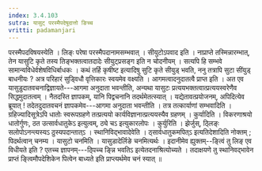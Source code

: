 ```yaml
---
index: 3.4.103
sutra: यासुट् परस्मैपदेषूदात्तो ङिच्च
vritti: padamanjari
---
```


 परस्मैपदविषयस्येति । लिङ्ः परेषा परस्मैपदानामसम्भवात् । सीयुटोऽपवाद इति । नाप्राप्ते तस्मिन्नारम्भात्, तेन यासुटि कृते तस्य तिङ्भक्तत्वातदादेः सीयुट्प्रसङ्ग इति न चोदनीयम् । सत्यपि हि सम्भवे सामान्यविधेर्वशेषविधिर्बाधकः । कथं तर्हि कृषीष्ट इत्यादिषु सुटि कृते सीयुड् भवति, ननु तत्रापि सुटा सींयुड् बाधनीयः ? अत्र परिहारं सुड्विधौ वृत्तिकारः स्वयमेव वक्ष्यति । आगमत्वादनुदातत्वै प्राप्त इति । अत एव यासुडुदातवचनाद्विज्ञायते---आगमा अनुदाता भवन्तीति, अन्यथा यासुटः प्रत्ययभक्तत्वात्प्रत्ययस्वरेणैव सिद्धमुदातत्वम् । नैतदस्ति ज्ञापकम्, यानि पिद्वचनानि तदर्थमेतत्स्यात् । यद्येतावत्प्रयोजनम्, अपिदित्येव ब्रूयात् ! तदेतदुदातवचनं ज्ञापकमेव---आगमा अनुदाता भवन्तीति । तत्र तत्कार्याणां सम्भवादिति । ग्रहिज्यादिसूत्रेऽपि धातोः स्वरूपग्रहणे तत्प्रत्ययो कार्यविज्ञानात्प्रत्ययस्यैव ग्रहणम् । कुर्यादिति । विकरणाश्रयो धातोर्गुणः, ठत उत्सार्वधातुकेऽ इत्युत्वम्, ठ्ये चऽ इत्युकारलोपः । कुर्युरिति । झेर्जुस्, ठ्लिङ्ः सलोपोऽनन्त्यस्यऽ ठुस्यपदान्तात्ऽ । स्थानिविद्भावादेवेति । ठ्सार्वधातुकमपित्ऽ इत्यतिदेशादिति नोक्तम् ; पिदर्थत्वान् चनम्य । यासुटो चनमिति । यासुडादेर्लिङे चनमित्यर्थः । इदानीमेव ह्युक्तम्--ङ्त्विं तु लिङ् एव विधीयते इति ? एतच्च ज्ञापनम्---ठ्पिच्च ङ्न्नि भवतिऽ इत्येतदनाश्रित्योच्यते । तदाक्षयणे तु स्थानिवद्भावेन प्राप्तं ङ्त्विमौपदेशिकेन पित्वेन बाध्यते इति प्राप्त्यर्थमेव चनं स्यात् ॥